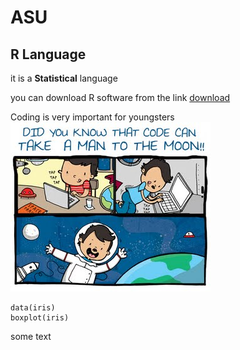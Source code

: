 # ASU

## R Language
it is a **Statistical** language

you can download R software from the link  [download](https://cloud.r-project.org/)

Coding is very important for youngsters
![code2moon](/images/33.jpg)

```
data(iris)
boxplot(iris)
```

some text

